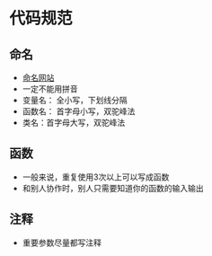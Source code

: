 # 代码规范
## 命名
- [命名网站](https://unbug.github.io/codelf/)
- 一定不能用拼音
- 变量名： 全小写，下划线分隔
- 函数名： 首字母小写，双驼峰法
- 类名：首字母大写，双驼峰法

## 函数
- 一般来说，重复使用3次以上可以写成函数
- 和别人协作时，别人只需要知道你的函数的输入输出

## 注释
- 重要参数尽量都写注释 

